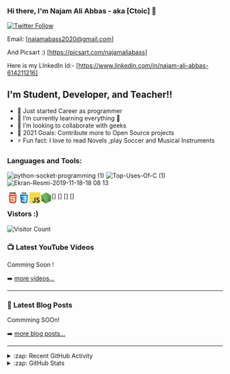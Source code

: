 ### Hi there, I'm Najam Ali Abbas - aka [Ctoic] 👋
[![Twitter Follow](https://img.shields.io/twitter/follow/Ct0ic?color=1DA1F2&logo=twitter&style=for-the-badge)](https://twitter.com/intent/follow?original_referer=https%3A%2F%2Fgithub.com%2FCtOic&screen_name=Ct0ic)

Email:
[najamabass2020@gmail.com]

And Picsart :) [https://picsart.com/najamaliabass]


Here is my LInkedIn Id:-
[https://www.linkedin.com/in/najam-ali-abbas-614211216]

## I'm Student, Developer, and Teacher!!

- 🔭 Just started Career as programmer
- 🌱 I’m currently learning everything 🤣
- 👯 I’m looking to collaborate with geeks 
- 🥅 2021 Goals: Contribute more to Open Source projects
- ⚡ Fun fact: I love to read Novels ,play Soccer and Musical Instruments


### Languages and Tools:


![python-socket-programming (1)](https://user-images.githubusercontent.com/90936436/144039731-bd2fe897-ee14-4cd0-82bc-2c92fdf2919e.jpg)
![Top-Uses-Of-C (1)](https://user-images.githubusercontent.com/90936436/144039991-07337a23-077d-4290-bf80-5f3d0c1be6c4.jpg)
![Ekran-Resmi-2019-11-18-18 08 13](https://user-images.githubusercontent.com/90936436/144040190-0dce9b3f-999e-4f35-87ea-5f4a5fb4d5ce.png)

[<img align="left" alt="HTML5" width="26px" src="https://raw.githubusercontent.com/github/explore/80688e429a7d4ef2fca1e82350fe8e3517d3494d/topics/html/html.png" />]
[<img align="left" alt="CSS3" width="26px" src="https://raw.githubusercontent.com/github/explore/80688e429a7d4ef2fca1e82350fe8e3517d3494d/topics/css/css.png" />]
[<img align="left" alt="JavaScript" width="26px" src="https://raw.githubusercontent.com/github/explore/80688e429a7d4ef2fca1e82350fe8e3517d3494d/topics/javascript/javascript.png" />]
[<img align="left" alt="Node.js" width="26px" src="https://raw.githubusercontent.com/github/explore/80688e429a7d4ef2fca1e82350fe8e3517d3494d/topics/nodejs/nodejs.png" />]

### Vistors :)
![Visitor Count](https://profile-counter.glitch.me/{username}/count.svg)

### 📺 Latest YouTube Videos

<!-- YOUTUBE:START -->
Comming Soon ! 

➡️ [more videos...](https://www.youtube.com/channel/UC4ZY1JKm3nuqX3XcCf9l0xQ)

---

### 📕 Latest Blog Posts

<!-- BLOG-POST-LIST:START -->
Commming SOOn!

➡️ [more blog posts...](https://www.youtube.com/channel/UC4ZY1JKm3nuqX3XcCf9l0xQodestackr.com)

---

<details>
  <summary>:zap: Recent GitHub Activity</summary>
  
<!--START_SECTION:activity-->
1. 🗣 Commented on 
4. 🗣 Commented on [
5. 🎉 Merged PR [#10](http
<!--END_SECTION:activity-->

</details>

<details>
  <summary>:zap: GitHub Stats</summary>

  <img align="left" alt="codeSTACKr's GitHub Stats" src="https://github-readme-stats.codestackr.vercel.app/api?username=codeSTACKr&show_icons=true&hide_border=true" />

</details>


[twitter]: https://twitter.com/Ctoic
[instagram]: https://instagram.com/Ctoic
[linkedin]: https://linkedin.com/in/NajamAliAbbas
[webdevplaylist]: https://www.youtube.com/playlist?list=PLkwxH9e_vrAJ0WbEsFA9W3I1W-g_BTsbt
[jsplaylist]: https://www.youtube.com/playlist?list=PLkwxH9e_vrALRJKu7wfXby3MKeflhTu6B
[cssplaylist]: https://www.youtube.com/playlist?list=PLkwxH9e_vrALSdvZuEh6gqQdmDoDIoqz4
[reactplaylist]: https://www.youtube.com/playlist?list=PLkwxH9e_vrAK4TdffpxKY3QGyHCpxFcQ0
